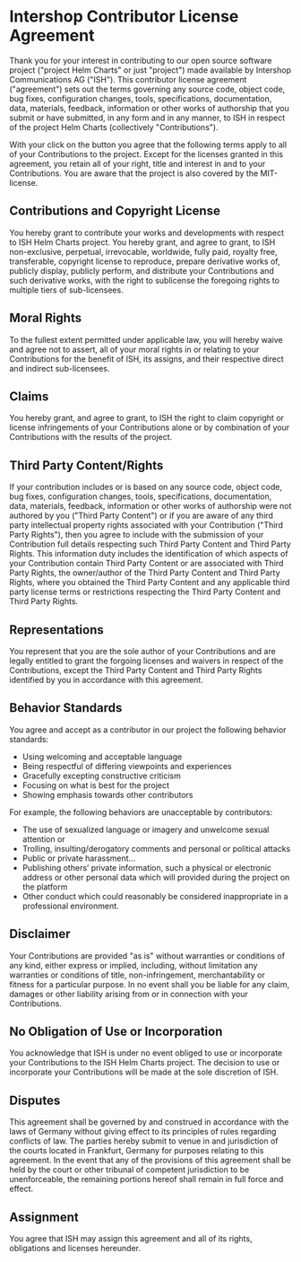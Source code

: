 # Intershop Contributor License Agreement

Thank you for your interest in contributing to our open source software project ("project Helm Charts" or just "project") made available by Intershop Communications AG ("ISH"). This contributor license agreement ("agreement") sets out the terms governing any source code, object code, bug fixes, configuration changes, tools, specifications, documentation, data, materials, feedback, information or other works of authorship that you submit or have submitted, in any form and in any manner, to ISH in respect of the project Helm Charts (collectively "Contributions").

With your click on the button you agree that the following terms apply to all of your Contributions to the project. Except for the licenses granted in this agreement, you retain all of your right, title and interest in and to your Contributions. You are aware that the project is also covered by the MIT-license.

## Contributions and Copyright License

You hereby grant to contribute your works and developments with respect to ISH Helm Charts project. You hereby grant, and agree to grant, to ISH non-exclusive, perpetual, irrevocable, worldwide, fully paid, royalty free, transferable, copyright license to reproduce, prepare derivative works of, publicly display, publicly perform, and distribute your Contributions and such derivative works, with the right to sublicense the foregoing rights to multiple tiers of sub-licensees.

## Moral Rights

To the fullest extent permitted under applicable law, you will hereby waive and agree not to assert, all of your moral rights in or relating to your Contributions for the benefit of ISH, its assigns, and their respective direct and indirect sub-licensees.

## Claims

You hereby grant, and agree to grant, to ISH the right to claim copyright or license infringements of your Contributions alone or by combination of your Contributions with the results of the project.

## Third Party Content/Rights

If your contribution includes or is based on any source code, object code, bug fixes, configuration changes, tools, specifications, documentation, data, materials, feedback, information or other works of authorship were not authored by you ("Third Party Content") or if you are aware of any third party intellectual property rights associated with your Contribution ("Third Party Rights"), then you agree to include with the submission of your Contribution full details respecting such Third Party Content and Third Party Rights. This information duty includes the identification of which aspects of your Contribution contain Third Party Content or are associated with Third Party Rights, the owner/author of the Third Party Content and Third Party Rights, where you obtained the Third Party Content and any applicable third party license terms or restrictions respecting the Third Party Content and Third Party Rights.

## Representations

You represent that you are the sole author of your Contributions and are legally entitled to grant the forgoing licenses and waivers in respect of the Contributions, except the Third Party Content and Third Party Rights identified by you in accordance with this agreement.

## Behavior Standards

You agree and accept as a contributor in our project the following behavior standards:

- Using welcoming and acceptable language
- Being respectful of differing viewpoints and experiences
- Gracefully excepting constructive criticism
- Focusing on what is best for the project
- Showing emphasis towards other contributors

For example, the following behaviors are unacceptable by contributors:

- The use of sexualized language or imagery and unwelcome sexual attention or
- Trolling, insulting/derogatory comments and personal or political attacks
- Public or private harassment…
- Publishing others’ private information, such a physical or electronic address or other personal data which will provided during the project on the platform
- Other conduct which could reasonably be considered inappropriate in a professional environment.

## Disclaimer

Your Contributions are provided "as is" without warranties or conditions of any kind, either express or implied, including, without limitation any warranties or conditions of title, non-infringement, merchantability or fitness for a particular purpose. In no event shall you be liable for any claim, damages or other liability arising from or in connection with your Contributions.

## No Obligation of Use or Incorporation

You acknowledge that ISH is under no event obliged to use or incorporate your Contributions to the ISH Helm Charts project. The decision to use or incorporate your Contributions will be made at the sole discretion of ISH.

## Disputes

This agreement shall be governed by and construed in accordance with the laws of Germany without giving effect to its principles of rules regarding conflicts of law. The parties hereby submit to venue in and jurisdiction of the courts located in Frankfurt, Germany for purposes relating to this agreement. In the event that any of the provisions of this agreement shall be held by the court or other tribunal of competent jurisdiction to be unenforceable, the remaining portions hereof shall remain in full force and effect.

## Assignment

You agree that ISH may assign this agreement and all of its rights, obligations and licenses hereunder.
